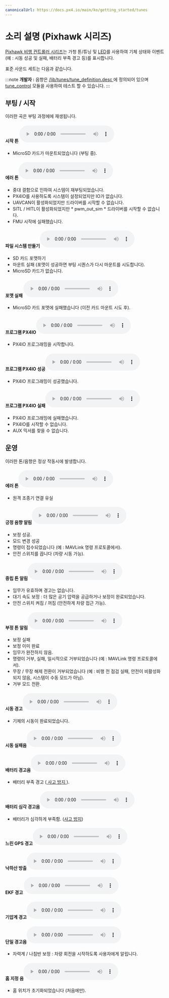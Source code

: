 ```yaml
---
canonicalUrl: https://docs.px4.io/main/ko/getting_started/tunes
---
```


# 소리 설명 (Pixhawk 시리즈)

[ Pixhawk 비행 컨트롤러 시리즈](../flight_controller/pixhawk_series.md)는 가청 톤/튜닝 및 [LED](../getting_started/led_meanings.md)를 사용하여 기체 상태와 이벤트(예 : 시동 성공 및 실패, 배터리 부족 경고 등)를 표시합니다.

표준 사운드 세트는 다음과 같습니다.

:::note
**개발자 :** 음향은 [/lib/tunes/tune_definition.desc ](https://github.com/PX4/PX4-Autopilot/blob/master/src/lib/tunes/tune_definition.desc)에 정의되어 있으며 [tune_control](../modules/modules_system.md#tune-control) 모듈을 사용하여 테스트 할 수 있습니다.
:::

## 부팅 / 시작

이러한 곡은 부팅 과정에에 재생됩니다.<!-- https://github.com/PX4/PX4-Autopilot/blob/master/ROMFS/px4fmu_common/init.d/rcS -->

#### 시작 톤 <audio controls> <source src="../../assets/tunes/1_startup_tone.mp3" type="audio/mpeg"> 브라우저가 오디오 기능을 지원하지 않습니다. </audio> 

- MicroSD 카드가 마운트되었습니다 (부팅 중).

#### 에러 톤<audio controls> <source src="../../assets/tunes/2_error_tune.mp3" type="audio/mpeg"> 브라우저가 오디오 기능을 지원하지 않습니다. </audio> 

- 중대 결함으로 인하여 시스템이 재부팅되었습니다.
- PX4IO를 사용하도록 시스템이 설정되었지만 IO가 없습니다.
- UAVCAN이 활성화되었지만 드라이버를 시작할 수 없습니다.
- SITL / HITL이 활성화되었지만 * pwm_out_sim * 드라이버를 시작할 수 없습니다.
- FMU 시작에 실패했습니다.

#### 파일 시스템 만들기<audio controls> <source src="../../assets/tunes/16_make_fs.mp3" type="audio/mpeg"> 브라우저가 오디오 기능을 지원하지 않습니다. </audio> 

- SD 카드 포맷하기 
- 마운트 실패 (포맷이 성공하면 부팅 시퀀스가 다시 마운트를 시도합니다).
- MicroSD 카드가 없습니다.

#### 포맷 실패 <audio controls> <source src="../../assets/tunes/17_format_failed.mp3" type="audio/mpeg"> 브라우저가 오디오 기능을 지원하지 않습니다. </audio> 

- MicroSD 카드 포맷에 실패했습니다 (이전 카드 마운트 시도 후).

#### 프로그램 PX4IO<audio controls> <source src="../../assets/tunes/18_program_px4io.mp3" type="audio/mpeg"> 브라우저가 오디오 기능을 지원하지 않습니다. </audio> 

- PX4IO 프로그래밍을 시작합니다.

#### 프로그램 PX4IO 성공<audio controls> <source src="../../assets/tunes/19_program_px4io_success.mp3" type="audio/mpeg"> 브라우저가 오디오 기능을 지원하지 않습니다. </audio> 

- PX4IO 프로그래밍이 성공했습니다.

#### 프로그램 PX4IO 실패<audio controls> <source src="../../assets/tunes/20_program_px4io_fail.mp3" type="audio/mpeg"> 브라우저가 오디오 기능을 지원하지 않습니다. </audio> 

- PX4IO 프로그래밍에 실패했습니다.
- PX4IO를 시작할 수 없습니다.
- AUX 믹서를 찾을 수 없습니다.

## 운영

이러한 톤/음향은 정상 작동시에 발생합니다.

<span id="error_tune_operational"></span>

#### 에러 톤<audio controls> <source src="../../assets/tunes/2_error_tune.mp3" type="audio/mpeg"> 브라우저가 오디오 기능을 지원하지 않습니다. </audio> 

- 원격 조종기 연결 유실

#### 긍정 음향 알림<audio controls> <source src="../../assets/tunes/3_notify_positive_tone.mp3" type="audio/mpeg"> Your browser does not support the audio element. </audio> 

- 보정 성공.
- 모드 변경 성공
- 명령이 접수되었습니다 (예 : MAVLink 명령 프로토콜에서).
- 안전 스위치를 끕니다 (차량 시동 가능).

#### 중립 톤 알림<audio controls> <source src="../../assets/tunes/4_notify_neutral_tone.mp3" type="audio/mpeg"> 브라우저가 오디오 기능을 지원하지 않습니다. </audio> 

- 임무가 유효하며 경고는 없습니다.
- 대기 속도 보정 : 더 많은 공기 압력을 공급하거나 보정이 완료되었습니다.
- 안전 스위치 켜짐 / 꺼짐 (안전하게 차량 접근 가능).

#### 부정 톤 알림<audio controls> <source src="../../assets/tunes/5_notify_negative_tone.mp3" type="audio/mpeg"> 브라우저가 오디오 기능을 지원하지 않습니다. </audio> 

- 보정 실패
- 보정 이미 완료
- 임무가 완전하지 않음.
- 명령이 거부, 실패, 일시적으로 거부되었습니다 (예 : MAVLink 명령 프로토콜에서).
- 무장 / 무장 해제 전환이 거부되었습니다 (예 : 비행 전 점검 실패, 안전이 비활성화되지 않음, 시스템이 수동 모드가 아님).
- 거부 모드 전환.

#### 시동 경고<audio controls> <source src="../../assets/tunes/6_arming_warning.mp3" type="audio/mpeg"> 브라우저가 오디오 기능을 지원하지 않습니다. </audio> 

- 기체의 시동이 완료되었습니다.

#### 시동 실패음<audio controls> <source src="../../assets/tunes/10_arming_failure_tune.mp3" type="audio/mpeg"> 브라우저가 오디오 기능을 지원하지 않습니다. </audio> 

#### 배터리 경고음<audio controls> <source src="../../assets/tunes/7_battery_warning_slow.mp3" type="audio/mpeg"> Your browser does not support the audio element. </audio> 

- 배터리 부족 경고 ([ 사고 방지 ](../config/safety.md#low-battery-failsafe)).

#### 배터리 심각 경고음<audio controls> <source src="../../assets/tunes/8_battery_warning_fast.mp3" type="audio/mpeg"> 브라우저가 오디오 기능을 지원하지 않습니다. </audio> 

- 배터리가 심각하게 부족함. ([사고 방지](../config/safety.md#low-battery-failsafe))

#### 느린 GPS 경고<audio controls> <source src="../../assets/tunes/9_gps_warning_slow.mp3" type="audio/mpeg"> 브라우저가 오디오 기능을 지원하지 않습니다. </audio> 

#### 낙하산 방출<audio controls> <source src="../../assets/tunes/11_parachute_release.mp3" type="audio/mpeg"> 브라우저가 오디오 기능을 지원하지 않습니다. </audio> 

<!-- Does not appear to be used: TONE_PARACHUTE_RELEASE_TUNE -->

#### EKF 경고 <audio controls> <source src="../../assets/tunes/12_ekf_warning.mp3" type="audio/mpeg"> 브라우저가 오디오 기능을 지원하지 않습니다. </audio> 

<!-- Does not appear to be used: TONE_EKF_WARNING_TUNE -->

#### 기압계 경고<audio controls> <source src="../../assets/tunes/13_baro_warning.mp3" type="audio/mpeg"> 브라우저가 오디오 기능을 지원하지 않습니다. </audio> 

<!-- Does not appear to be used: TONE_BARO_WARNING_TUNE -->

#### 단일 경고음<audio controls> <source src="../../assets/tunes/14_single_beep.mp3" type="audio/mpeg"> 브라우저가 오디오 기능을 지원하지 않습니다. </audio> 

- 자력계 / 나침반 보정 : 차량 회전을 시작하도록 사용자에게 알립니다.

#### 홈 지정 음<audio controls> <source src="../../assets/tunes/15_home_set_tune.mp3" type="audio/mpeg"> 브라우저가 오디오 기능을 지원하지 않습니다. </audio> 

- 홈 위치가 초기화되었습니다 (처음에만).
